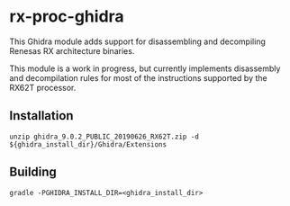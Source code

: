 # rx-proc-ghidra

This Ghidra module adds support for disassembling and decompiling Renesas RX architecture binaries.

This module is a work in progress, but currently implements disassembly and decompilation rules for
most of the instructions supported by the RX62T processor.

## Installation

`unzip ghidra_9.0.2_PUBLIC_20190626_RX62T.zip -d ${ghidra_install_dir}/Ghidra/Extensions`

## Building

`gradle -PGHIDRA_INSTALL_DIR=<ghidra_install_dir>`
